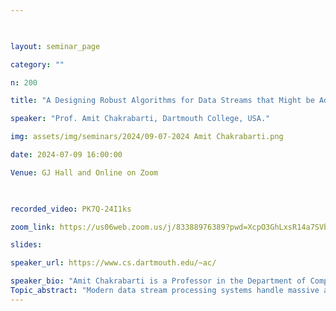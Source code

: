 ```yaml
--- 

  

layout: seminar_page 

category: "" 

n: 200

title: "A Designing Robust Algorithms for Data Streams that Might be Adversarially Generated" 

speaker: "Prof. Amit Chakrabarti, Dartmouth College, USA."  

img: assets/img/seminars/2024/09-07-2024 Amit Chakrabarti.png

date: 2024-07-09 16:00:00  

Venue: GJ Hall and Online on Zoom

  

recorded_video: PK7Q-24I1ks

zoom_link: https://us06web.zoom.us/j/83388976389?pwd=XcpO3GhLxsR14a7SVbPx33HQQa1jbt.1 

slides:  

speaker_url: https://www.cs.dartmouth.edu/~ac/

speaker_bio: "Amit Chakrabarti is a Professor in the Department of Computer Science at Dartmouth College. He holds a Ph.D. in Computer Science from Princeton University and a B.Tech. in Computer Science from the Indian Institute of Technology, Bombay, where he was the President of India Gold Medalist. Professor Chakrabarti's research is in the broad area of theoretical computer science. Specific interests are (1) complexity theory, especially communication complexity and applications of information theory, and (2) algorithms, including space-efficient algorithms for massive data streams and approximation techniques for optimization problems. He is particularly known as a pioneer of the concept of information complexity; this work was awarded a 20-year Test of Time Award by the IEEE Syposium on Foundations of Computer Science (FOCS). His research has been funded by several awards from the US National Science Foundation, including a CAREER award."
Topic_abstract: "Modern data stream processing systems handle massive amounts of data that arrive continuously, requiring quick and extremely space efficient processing of each data item. The results of data analysis performed by such systems can drive decision making that affects future data streams fed to the same systems. Dealing with this feedback loop presents new challenges. The emerging area of adversarially robust streaming algorithms addresses this challenge; such algorithms are designed to produce correct outputs, even when each stream element can be chosen as an arbitrary (and possibly adversarial) function of earlier algorithm outputs. In this talk, we will outline basic results on adversarially robust algorithms to provide some necessary background and set the stage. This will lead up to two recent sets of results of ours; one on the Missing Item Finding (MIF) problem, and the other on graph coloring. In MIF, the algorithmic task is to determine items in a (massive) universe that are missing from the given input stream. Here, we prove the optimum space requirement depends strongly on what source of random bits the algorithm can access. In graph coloring, the task is to assign as few distinct colors as possible to the vertices of an input graph (specified as a stream of edges) so that no edge becomes monochromatic. We prove that, similar to the situation for MIF, the color budget achievable by a streaming algorithm depends strongly on the source of randomness available to the algorithm. Based on joint work with Prantar Ghosh and Manuel Stoeckl."
---
```

